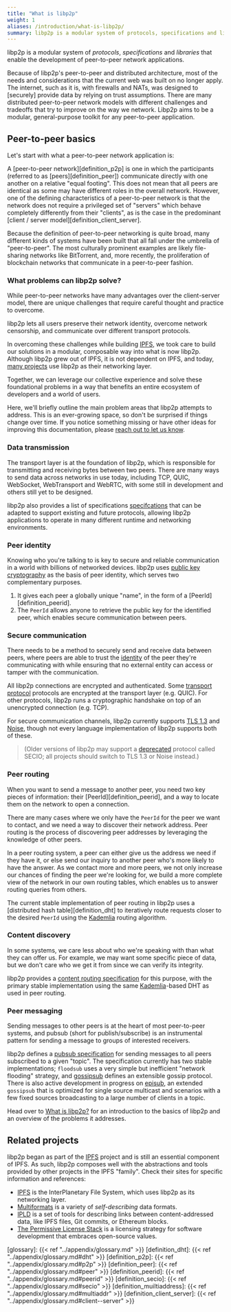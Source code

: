 ```yaml
---
title: "What is libp2p"
weight: 1
aliases: /introduction/what-is-libp2p/
summary: libp2p is a modular system of protocols, specifications and libraries that enable the development of peer-to-peer network applications.
---
```


libp2p is a modular system of *protocols*, *specifications* and *libraries*
that enable the development of peer-to-peer network applications.

Because of libp2p's peer-to-peer and distributed architecture, most of the
needs and considerations that the current web was built on no longer apply.
The internet, such as it is, with firewalls and NATs, was designed to [securely]
provide data by relying on trust assumptions. There are many distributed
peer-to-peer network models with different challenges and tradeoffs that try
to improve on the way we network. Libp2p aims to be a modular, general-purpose
toolkit for any peer-to-peer application.

## Peer-to-peer basics

Let's start with what a peer-to-peer network application is:

A [peer-to-peer network][definition_p2p] is one in which the participants
(referred to as [peers][definition_peer]) communicate directly with one another
on a relative "equal footing". This does not mean that all peers are identical
as some may have different roles in the overall network. However, one of the
defining characteristics of a peer-to-peer network is that the network does not
require a privileged set of "servers" which behave completely differently from
their "clients", as is the case in the predominant
[client / server model][definition_client_server].

Because the definition of peer-to-peer networking is quite broad, many different
kinds of systems have been built that all fall under the umbrella of "peer-to-peer".
The most culturally prominent examples are likely file-sharing networks like BitTorrent,
and, more recently, the proliferation of blockchain networks that communicate in a
peer-to-peer fashion.

### What problems can libp2p solve?

While peer-to-peer networks have many advantages over the client-server model,
there are unique challenges that require careful thought and practice to overcome.

libp2p lets all users preserve their network identity, overcome network censorship,
and communicate over different transport protocols.

In overcoming these challenges while building [IPFS](https://ipfs.io),
we took care to build our solutions in a modular, composable way into what is
now libp2p. Although libp2p grew out of IPFS, it is not dependent on IPFS, and
today, [many projects][built_with_libp2p] use libp2p as their networking layer.

Together, we can leverage our collective experience and solve these foundational
problems in a way that benefits an entire ecosystem of developers and a world of users.

Here, we'll briefly outline the main problem areas that libp2p attempts to address.
This is an ever-growing space, so don't be surprised if things change over time.
If you notice something missing or have other ideas for improving this documentation,
please [reach out to let us know][help_improve_docs].

### Data transmission

The transport layer is at the foundation of libp2p, which is responsible for
transmitting and receiving bytes between two peers. There are many
ways to send data across networks in use today, including TCP, QUIC, WebSocket,
WebTransport and WebRTC, with some still in development and others still yet
to be designed.

libp2p also provides a list of specifications [specifcations](https://github.com/libp2p/specs)
that can be adapted to support existing and future protocols, allowing libp2p applications
to operate in many different runtime and networking environments.

### Peer identity

Knowing who you're talking to is key to secure and reliable communication in a world
with billions of networked devices. libp2p uses
[public key cryptography](https://en.wikipedia.org/wiki/Public-key_cryptography)
as the basis of peer identity, which serves two complementary purposes.

1. It gives each peer a globally unique "name", in the form of a
   [PeerId][definition_peerid].
2. The `PeerId` allows anyone to retrieve the public key for the identified
   peer, which enables secure communication between peers.

### Secure communication

There needs to be a method to securely send and receive data between peers,
where peers are able to trust the [identity](#peer-identity) of the peer they're
communicating with while ensuring that no external entity can access or tamper with
the communication.

All libp2p connections are encrypted and authenticated. Some [transport protocol](#transport)
protocols are encrypted at the transport layer (e.g. QUIC). For other protocols, libp2p runs
a cryptographic handshake on top of an unencrypted connection (e.g. TCP).

For secure communication channels, libp2p currently supports
[TLS 1.3](https://www.ietf.org/blog/tls13/) and [Noise](https://noiseprotocol.org/),
though not every language implementation of libp2p supports both of these.

> (Older versions of libp2p may support a
> [deprecated](https://blog.ipfs.io/2020-08-07-deprecating-secio/) protocol called SECIO;
> all projects should switch to TLS 1.3 or Noise instead.)

### Peer routing

When you want to send a message to another peer, you need two key pieces
of information: their [PeerId][definition_peerid], and a way to locate them
on the network to open a connection.

There are many cases where we only have the `PeerId` for the peer we want to
contact, and we need a way to discover their network address. Peer routing is
the process of discovering peer addresses by leveraging the knowledge of other
peers.

In a peer routing system, a peer can either give us the address we need if they
have it, or else send our inquiry to another peer who's more likely to have the
answer. As we contact more and more peers, we not only increase our chances of
finding the peer we're looking for, we build a more complete view of the network
in our own routing tables, which enables us to answer routing queries from others.

The current stable implementation of peer routing in libp2p uses a
[distributed hash table][definition_dht] to iteratively route requests closer
to the desired `PeerId` using the [Kademlia][wiki_kademlia] routing algorithm.

### Content discovery

In some systems, we care less about who we're speaking with than what they can offer us.
For example, we may want some specific piece of data, but we don't care who we get it from
since we can verify its integrity.

libp2p provides a [content routing specification][spec_content_routing] for this
purpose, with the primary stable implementation using the same
[Kademlia][wiki_kademlia]-based DHT as used in peer routing.

### Peer messaging

Sending messages to other peers is at the heart of most peer-to-peer systems,
and pubsub (short for publish/subscribe) is an instrumental pattern for sending
a message to groups of interested receivers.

libp2p defines a [pubsub specification][spec_pubsub] for sending messages to all
peers subscribed to a given "topic". The specification currently has two stable
implementations; `floodsub` uses a very simple but inefficient  "network flooding"
strategy, and [gossipsub](https://github.com/libp2p/specs/tree/master/pubsub/gossipsub)
defines an extensible gossip protocol.  There is also active development in progress on
[episub](https://github.com/libp2p/specs/blob/master/pubsub/gossipsub/episub.md), an
extended `gossipsub` that is optimized for single source multicast and scenarios with a
few fixed sources broadcasting to a large number of clients in a topic.

Head over to [What is libp2p?](/introduction/what-is-libp2p/) for an introduction
to the basics of libp2p and an overview of the problems it addresses.

## Related projects

libp2p began as part of the [IPFS](https://ipfs.io) project and is still an
essential component of IPFS. As such, libp2p composes well with the abstractions
and tools provided by other projects in the IPFS "family". Check their sites for
specific information and references:

- [IPFS](https://libp2p.io) is the InterPlanetary File System, which uses libp2p as
  its networking layer.
- [Multiformats](https://multiformats.io) is a variety of *self-describing* data formats.
- [IPLD](https://ipld.io) is a set of tools for describing links between content-addressed
  data, like IPFS files, Git commits, or Ethereum blocks.
- [The Permissive License Stack](https://protocol.ai/blog/announcing-the-permissive-license-stack)
  is a licensing strategy for software development that embraces open-source values.

[glossary]: {{< ref "../appendix/glossary.md" >}}
[definition_dht]: {{< ref "../appendix/glossary.md#dht" >}}
[definition_p2p]: {{< ref "../appendix/glossary.md#p2p" >}}
[definition_peer]: {{< ref "../appendix/glossary.md#peer" >}}
[definition_peerid]: {{< ref "../appendix/glossary.md#peerid" >}}
[definition_secio]: {{< ref "../appendix/glossary.md#secio" >}}
[definition_muiltiaddress]: {{< ref "../appendix/glossary.md#multiaddr" >}}
[definition_client_server]: {{< ref "../appendix/glossary.md#client--server" >}}

[spec_content_routing]: https://github.com/libp2p/specs/blob/master/kad-dht/README.md
[spec_pubsub]: https://github.com/libp2p/specs/blob/master/pubsub/README.md
[built_with_libp2p]: https://discuss.libp2p.io/c/ecosystem-community
[help_improve_docs]: https://github.com/libp2p/docs/issues
[wiki_kademlia]: https://en.wikipedia.org/wiki/Kademlia
